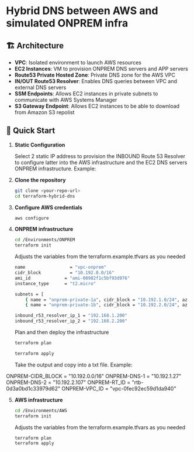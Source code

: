 # Hybrid DNS between AWS and simulated ONPREM infra

## 🏗️ Architecture

- **VPC**: Isolated environment to launch AWS resources
- **EC2 Instances**: VM to provision ONPREM DNS servers and APP servers
- **Route53 Private Hosted Zone**: Private DNS zone for the AWS VPC
- **IN/OUT Route53 Resolver**: Enables DNS queries between VPC and external DNS servers
- **SSM Endpoints**: Allows EC2 instances in private subnets to communicate with AWS Systems Manager
- **S3 Gateway Endpoint**: Allows EC2 instances to be able  to download from Amazon S3 repolist

## 🚀 Quick Start

1. **Static Configuration**

    Select 2 static IP address to provision the INBOUND Route 53 Resolver to configure latter into the AWS infrastructure
    and the EC2 DNS servers ONPREM infrastructure. Example:
  
2. **Clone the repository**

   ```bash
   git clone <your-repo-url>
   cd terraform-hybrid-dns
   ```
3. **Configure AWS credentials**

   ```bash
   aws configure
   ```

4. **ONPREM infrastructure**

   ```bash
   cd /Environments/ONPREM
   terraform init
   ```
   Adjusts the variables from the terraform.example.tfvars as you needed

    ```bash
    name                 = "vpc-onprem"
    cidr_block           = "10.192.0.0/16"
    ami_id             = "ami-08982f1c5bf93d976"
    instance_type      = "t2.micro"

    subnets = [
        { name = "onprem-private-1a", cidr_block = "10.192.1.0/24", az = "us-east-1a" },
        { name = "onprem-private-1b", cidr_block = "10.192.2.0/24", az = "us-east-1b" }]

    inbound_r53_resolver_ip_1 = "192.168.1.200"
    inbound_r53_resolver_ip_2 = "192.168.2.200"
   ```
    Plan and then deploy the infrastructure

   ```bash
   terraform plan
   ```

   ```bash
   terraform apply
   ```

   Take the output and copy into a txt file. Example:
 
ONPREM-CIDR_BLOCK = "10.192.0.0/16"
ONPREM-DNS-1 = "10.192.1.27"
ONPREM-DNS-2 = "10.192.2.107"
ONPREM-RT_ID = "rtb-0d3a0bd1c33979d62"
ONPREM-VPC_ID = "vpc-0fec92ec59d1da940"

5. **AWS infrastructure**

   ```bash
   cd /Environments/AWS
   terraform init
   ```
    Adjusts the variables from the terraform.example.tfvars as you needed

   ```bash
   terraform plan 
   terraform apply
   ```
